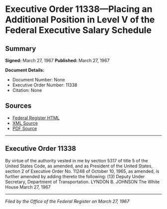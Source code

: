 # Executive Order 11338—Placing an Additional Position in Level V of the Federal Executive Salary Schedule

## Summary

**Signed:** March 27, 1967
**Published:** March 27, 1967

**Document Details:**
- Document Number: None
- Executive Order Number: 11338
- Citation: None

## Sources
- [Federal Register HTML](https://www.presidency.ucsb.edu/documents/executive-order-11338-placing-additional-position-level-v-the-federal-executive-salary)
- [XML Source](None)
- [PDF Source](None)

---

## Executive Order 11338

By virtue of the authority vested in me by section 5317 of title 5 of the United States Code, as amended, and as President of the United States, section 2 of Executive Order No. 11248 of October 10, 1965, as amended, is further amended by adding thereto the following:
    (13) Deputy Under Secretary, Department of Transportation.
LYNDON B. JOHNSON
The White House
March 27, 1967

---

*Filed by the Office of the Federal Register on March 27, 1967*
